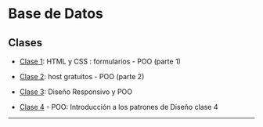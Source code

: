 # Base de Datos

## Clases

- [Clase 1](https://github.com/eugenia1984/UTN-FRSR-Programacion/blob/main/2do_anio_2do_sem/base_de_datos/clase1.md): HTML y CSS : formularios - POO (parte 1)

- [Clase 2](https://github.com/eugenia1984/UTN-FRSR-Programacion/blob/main/2do_anio_2do_sem/base_de_datos/clase2.md): host gratuitos - POO (parte 2)

- [Clase 3](https://github.com/eugenia1984/UTN-FRSR-Programacion/blob/main/2do_anio_2do_sem/base_de_datos/clase3.md): Diseño Responsivo y POO

- [Clase 4](https://github.com/eugenia1984/UTN-FRSR-Programacion/blob/main/2do_anio_2do_sem/base_de_datos/clase4.md) - POO: Introducción a los patrones de Diseño clase 4
  
---
